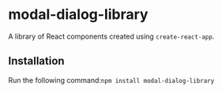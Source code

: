 # modal-dialog-library

A library of React components created using `create-react-app`.

## Installation

Run the following command:`npm install modal-dialog-library`
